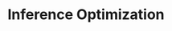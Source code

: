 ---
title: "Inference Optimization"
nav_order: 2
parent: Deployment and Optimization
layout: default
---